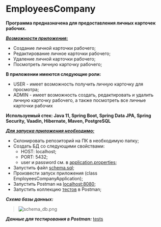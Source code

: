 # EmployeesCompany

**Программа предназначена для предоставления личных карточек рабочих.**

<u>***Возможности приложения:***</u>

- Создание личной карточки рабочего;
- Редактирование личное карточки рабочего;
- Удаление личной карточки рабочего;
- Посмотреть личную карточку рабочего;

**В приложении имеются следующие роли:**

- USER - имеет возможность получить личную карточку для просмотра;
- ADMIN - имеет возможность создать, редактировать и удалить личную карточку рабочего,
  а также посмотреть все личные карточки рабочих

**Используемый стек: Java 11, Spring Boot, Spring Data JPA, Spring Security, Vaadin, Hibernate, Maven, PostgreSQL**

<u>***Для запуска приложения необходимо:***</u>

- Склонировать репозиторий на ПК в необходимую папку;
- Создать БД со следующими свойствами:
    - HOST: localhost;
    - PORT: 5432;
    - user и password см. в
      [application.properties](
      https://github.com/mikhailovPI/EmployeesCompany/blob/master/src/main/resources/application.properties);
- Запустить файл
  [schema.sql](https://github.com/mikhailovPI/EmployeesCompany/blob/master/src/main/resources/schema.sqls);
- Произвести запуск приложения (class EmployeesCompanyApplication);
- Запустить Postman на [localhost:8080](http://localhost:8080);
- Запустить коллекцию
  [тестов](
  https://github.com/mikhailovPI/EmployeesCompany/blob/master/info/EmployeeCompany.postman_collection.json)
  в Postman;

***Схема базы данных:***
> ![schema_db.png](EmployeesCompany/info/schema_db.PNG)
>
***Данные для тестирования в Postman:***
[tests](https://github.com/mikhailovPI/EmployeesCompany/blob/master/info/EmployeeCompany.postman_collection.json)









